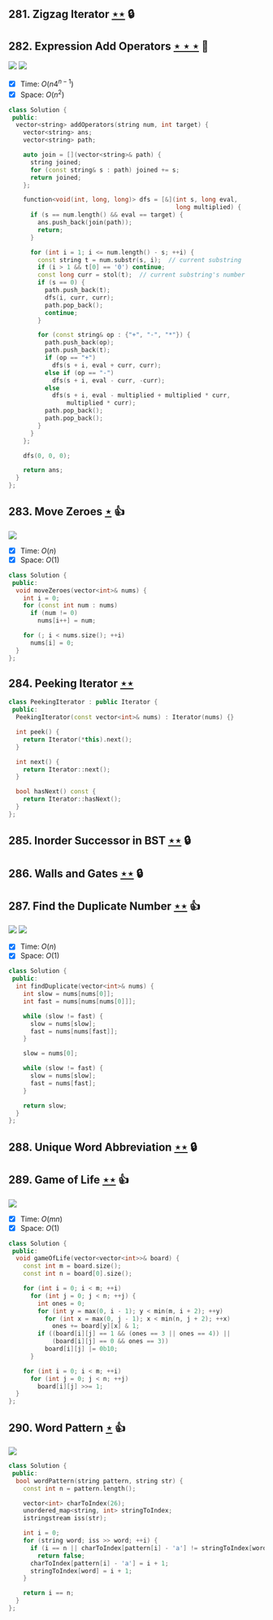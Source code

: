 ## 281. Zigzag Iterator [$\star\star$](https://leetcode.com/problems/zigzag-iterator) 🔒

## 282. Expression Add Operators [$\star\star\star$](https://leetcode.com/problems/expression-add-operators) :muscle:

![](https://img.shields.io/badge/-Depth%20First%20Search-86C166.svg?style=flat-square) ![](https://img.shields.io/badge/-Divide%20and%20Conquer-005CAF.svg?style=flat-square)

- [x] Time: $O(n4^{n - 1})$
- [x] Space: $O(n^2)$

```cpp
class Solution {
 public:
  vector<string> addOperators(string num, int target) {
    vector<string> ans;
    vector<string> path;

    auto join = [](vector<string>& path) {
      string joined;
      for (const string& s : path) joined += s;
      return joined;
    };

    function<void(int, long, long)> dfs = [&](int s, long eval,
                                              long multiplied) {
      if (s == num.length() && eval == target) {
        ans.push_back(join(path));
        return;
      }

      for (int i = 1; i <= num.length() - s; ++i) {
        const string t = num.substr(s, i);  // current substring
        if (i > 1 && t[0] == '0') continue;
        const long curr = stol(t);  // current substring's number
        if (s == 0) {
          path.push_back(t);
          dfs(i, curr, curr);
          path.pop_back();
          continue;
        }

        for (const string& op : {"+", "-", "*"}) {
          path.push_back(op);
          path.push_back(t);
          if (op == "+")
            dfs(s + i, eval + curr, curr);
          else if (op == "-")
            dfs(s + i, eval - curr, -curr);
          else
            dfs(s + i, eval - multiplied + multiplied * curr,
                multiplied * curr);
          path.pop_back();
          path.pop_back();
        }
      }
    };

    dfs(0, 0, 0);

    return ans;
  }
};
```

## 283. Move Zeroes [$\star$](https://leetcode.com/problems/move-zeroes) :thumbsup:

![](https://img.shields.io/badge/-Two%20Pointers-2EA9DF.svg?style=flat-square)

- [x] Time: $O(n)$
- [x] Space: $O(1)$

```cpp
class Solution {
 public:
  void moveZeroes(vector<int>& nums) {
    int i = 0;
    for (const int num : nums)
      if (num != 0)
        nums[i++] = num;

    for (; i < nums.size(); ++i)
      nums[i] = 0;
  }
};
```

## 284. Peeking Iterator [$\star\star$](https://leetcode.com/problems/peeking-iterator)

```cpp
class PeekingIterator : public Iterator {
 public:
  PeekingIterator(const vector<int>& nums) : Iterator(nums) {}

  int peek() {
    return Iterator(*this).next();
  }

  int next() {
    return Iterator::next();
  }

  bool hasNext() const {
    return Iterator::hasNext();
  }
};
```

## 285. Inorder Successor in BST [$\star\star$](https://leetcode.com/problems/inorder-successor-in-bst) 🔒

## 286. Walls and Gates [$\star\star$](https://leetcode.com/problems/walls-and-gates) 🔒

## 287. Find the Duplicate Number [$\star\star$](https://leetcode.com/problems/find-the-duplicate-number) :thumbsup:

![](https://img.shields.io/badge/-Binary%20Search-1B813E.svg?style=flat-square) ![](https://img.shields.io/badge/-Two%20Pointers-2EA9DF.svg?style=flat-square)

- [x] Time: $O(n)$
- [x] Space: $O(1)$

```cpp
class Solution {
 public:
  int findDuplicate(vector<int>& nums) {
    int slow = nums[nums[0]];
    int fast = nums[nums[nums[0]]];

    while (slow != fast) {
      slow = nums[slow];
      fast = nums[nums[fast]];
    }

    slow = nums[0];

    while (slow != fast) {
      slow = nums[slow];
      fast = nums[fast];
    }

    return slow;
  }
};
```

## 288. Unique Word Abbreviation [$\star\star$](https://leetcode.com/problems/unique-word-abbreviation) 🔒

## 289. Game of Life [$\star\star$](https://leetcode.com/problems/game-of-life) :thumbsup:

![](https://img.shields.io/badge/-Simulation-6F3381.svg?style=flat-square)

- [x] Time: $O(mn)$
- [x] Space: $O(1)$

```cpp
class Solution {
 public:
  void gameOfLife(vector<vector<int>>& board) {
    const int m = board.size();
    const int n = board[0].size();

    for (int i = 0; i < m; ++i)
      for (int j = 0; j < n; ++j) {
        int ones = 0;
        for (int y = max(0, i - 1); y < min(m, i + 2); ++y)
          for (int x = max(0, j - 1); x < min(n, j + 2); ++x)
            ones += board[y][x] & 1;
        if ((board[i][j] == 1 && (ones == 3 || ones == 4)) ||
            (board[i][j] == 0 && ones == 3))
          board[i][j] |= 0b10;
      }

    for (int i = 0; i < m; ++i)
      for (int j = 0; j < n; ++j)
        board[i][j] >>= 1;
  }
};
```

## 290. Word Pattern [$\star$](https://leetcode.com/problems/word-pattern) :thumbsup:

![](https://img.shields.io/badge/-Hash%20Table-7BA23F.svg?style=flat-square)

```cpp
class Solution {
 public:
  bool wordPattern(string pattern, string str) {
    const int n = pattern.length();

    vector<int> charToIndex(26);
    unordered_map<string, int> stringToIndex;
    istringstream iss(str);

    int i = 0;
    for (string word; iss >> word; ++i) {
      if (i == n || charToIndex[pattern[i] - 'a'] != stringToIndex[word])
        return false;
      charToIndex[pattern[i] - 'a'] = i + 1;
      stringToIndex[word] = i + 1;
    }

    return i == n;
  }
};
```
